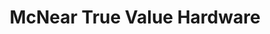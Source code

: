 ---
title: "McNear True Value Hardware"
url: /powhatan-point/mcnear-true-value-hardware/
shop: hardware
---